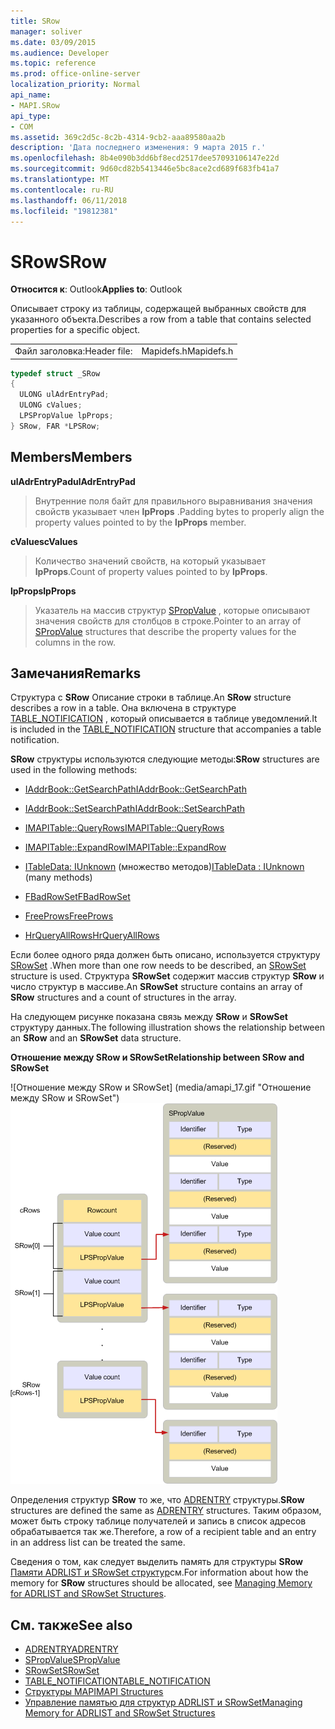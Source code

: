 ```yaml
---
title: SRow
manager: soliver
ms.date: 03/09/2015
ms.audience: Developer
ms.topic: reference
ms.prod: office-online-server
localization_priority: Normal
api_name:
- MAPI.SRow
api_type:
- COM
ms.assetid: 369c2d5c-8c2b-4314-9cb2-aaa89580aa2b
description: 'Дата последнего изменения: 9 марта 2015 г.'
ms.openlocfilehash: 8b4e090b3dd6bf8ecd2517dee57093106147e22d
ms.sourcegitcommit: 9d60cd82b5413446e5bc8ace2cd689f683fb41a7
ms.translationtype: MT
ms.contentlocale: ru-RU
ms.lasthandoff: 06/11/2018
ms.locfileid: "19812381"
---
```

# <a name="srow"></a><span data-ttu-id="86303-103">SRow</span><span class="sxs-lookup"><span data-stu-id="86303-103">SRow</span></span>

<span data-ttu-id="86303-104">**Относится к**: Outlook</span><span class="sxs-lookup"><span data-stu-id="86303-104">**Applies to**: Outlook</span></span> 
  
<span data-ttu-id="86303-105">Описывает строку из таблицы, содержащей выбранных свойств для указанного объекта.</span><span class="sxs-lookup"><span data-stu-id="86303-105">Describes a row from a table that contains selected properties for a specific object.</span></span> 
  
|||
|:-----|:-----|
|<span data-ttu-id="86303-106">Файл заголовка:</span><span class="sxs-lookup"><span data-stu-id="86303-106">Header file:</span></span>  <br/> |<span data-ttu-id="86303-107">Mapidefs.h</span><span class="sxs-lookup"><span data-stu-id="86303-107">Mapidefs.h</span></span>  <br/> |
   
```cpp
typedef struct _SRow
{
  ULONG ulAdrEntryPad;
  ULONG cValues;
  LPSPropValue lpProps;
} SRow, FAR *LPSRow;

```

## <a name="members"></a><span data-ttu-id="86303-108">Members</span><span class="sxs-lookup"><span data-stu-id="86303-108">Members</span></span>

<span data-ttu-id="86303-109">**ulAdrEntryPad**</span><span class="sxs-lookup"><span data-stu-id="86303-109">**ulAdrEntryPad**</span></span>
  
> <span data-ttu-id="86303-110">Внутренние поля байт для правильного выравнивания значения свойств указывает член **lpProps** .</span><span class="sxs-lookup"><span data-stu-id="86303-110">Padding bytes to properly align the property values pointed to by the **lpProps** member.</span></span> 
    
<span data-ttu-id="86303-111">**cValues**</span><span class="sxs-lookup"><span data-stu-id="86303-111">**cValues**</span></span>
  
> <span data-ttu-id="86303-112">Количество значений свойств, на который указывает **lpProps**.</span><span class="sxs-lookup"><span data-stu-id="86303-112">Count of property values pointed to by **lpProps**.</span></span> 
    
<span data-ttu-id="86303-113">**lpProps**</span><span class="sxs-lookup"><span data-stu-id="86303-113">**lpProps**</span></span>
  
> <span data-ttu-id="86303-114">Указатель на массив структур [SPropValue](spropvalue.md) , которые описывают значения свойств для столбцов в строке.</span><span class="sxs-lookup"><span data-stu-id="86303-114">Pointer to an array of [SPropValue](spropvalue.md) structures that describe the property values for the columns in the row.</span></span> 
    
## <a name="remarks"></a><span data-ttu-id="86303-115">Замечания</span><span class="sxs-lookup"><span data-stu-id="86303-115">Remarks</span></span>

<span data-ttu-id="86303-116">Структура с **SRow** Описание строки в таблице.</span><span class="sxs-lookup"><span data-stu-id="86303-116">An **SRow** structure describes a row in a table.</span></span> <span data-ttu-id="86303-117">Она включена в структуре [TABLE_NOTIFICATION](table_notification.md) , который описывается в таблице уведомлений.</span><span class="sxs-lookup"><span data-stu-id="86303-117">It is included in the [TABLE_NOTIFICATION](table_notification.md) structure that accompanies a table notification.</span></span> 
  
<span data-ttu-id="86303-118">**SRow** структуры используются следующие методы:</span><span class="sxs-lookup"><span data-stu-id="86303-118">**SRow** structures are used in the following methods:</span></span> 
  
- [<span data-ttu-id="86303-119">IAddrBook::GetSearchPath</span><span class="sxs-lookup"><span data-stu-id="86303-119">IAddrBook::GetSearchPath</span></span>](iaddrbook-getsearchpath.md)
    
- [<span data-ttu-id="86303-120">IAddrBook::SetSearchPath</span><span class="sxs-lookup"><span data-stu-id="86303-120">IAddrBook::SetSearchPath</span></span>](iaddrbook-setsearchpath.md)
    
- [<span data-ttu-id="86303-121">IMAPITable::QueryRows</span><span class="sxs-lookup"><span data-stu-id="86303-121">IMAPITable::QueryRows</span></span>](imapitable-queryrows.md)
    
- [<span data-ttu-id="86303-122">IMAPITable::ExpandRow</span><span class="sxs-lookup"><span data-stu-id="86303-122">IMAPITable::ExpandRow</span></span>](imapitable-expandrow.md)
    
- <span data-ttu-id="86303-123">[ITableData: IUnknown](itabledataiunknown.md) (множество методов)</span><span class="sxs-lookup"><span data-stu-id="86303-123">[ITableData : IUnknown](itabledataiunknown.md) (many methods)</span></span> 
    
- [<span data-ttu-id="86303-124">FBadRowSet</span><span class="sxs-lookup"><span data-stu-id="86303-124">FBadRowSet</span></span>](fbadrowset.md)
    
- [<span data-ttu-id="86303-125">FreeProws</span><span class="sxs-lookup"><span data-stu-id="86303-125">FreeProws</span></span>](freeprows.md)
    
- [<span data-ttu-id="86303-126">HrQueryAllRows</span><span class="sxs-lookup"><span data-stu-id="86303-126">HrQueryAllRows</span></span>](hrqueryallrows.md)
    
<span data-ttu-id="86303-127">Если более одного ряда должен быть описано, используется структуру [SRowSet](srowset.md) .</span><span class="sxs-lookup"><span data-stu-id="86303-127">When more than one row needs to be described, an [SRowSet](srowset.md) structure is used.</span></span> <span data-ttu-id="86303-128">Структура **SRowSet** содержит массив структур **SRow** и число структур в массиве.</span><span class="sxs-lookup"><span data-stu-id="86303-128">An **SRowSet** structure contains an array of **SRow** structures and a count of structures in the array.</span></span> 
  
<span data-ttu-id="86303-129">На следующем рисунке показана связь между **SRow** и **SRowSet** структуру данных.</span><span class="sxs-lookup"><span data-stu-id="86303-129">The following illustration shows the relationship between an **SRow** and an **SRowSet** data structure.</span></span> 
  
<span data-ttu-id="86303-130">**Отношение между SRow и SRowSet**</span><span class="sxs-lookup"><span data-stu-id="86303-130">**Relationship between SRow and SRowSet**</span></span>
  
<span data-ttu-id="86303-131">![Отношение между SRow и SRowSet] (media/amapi_17.gif "Отношение между SRow и SRowSet")</span><span class="sxs-lookup"><span data-stu-id="86303-131">![Relationship between SRow and SRowSet](media/amapi_17.gif "Relationship between SRow and SRowSet")</span></span>
  
<span data-ttu-id="86303-132">Определения структур **SRow** то же, что [ADRENTRY](adrentry.md) структуры.</span><span class="sxs-lookup"><span data-stu-id="86303-132">**SRow** structures are defined the same as [ADRENTRY](adrentry.md) structures.</span></span> <span data-ttu-id="86303-133">Таким образом, может быть строку таблице получателей и запись в список адресов обрабатывается так же.</span><span class="sxs-lookup"><span data-stu-id="86303-133">Therefore, a row of a recipient table and an entry in an address list can be treated the same.</span></span> 
  
<span data-ttu-id="86303-134">Сведения о том, как следует выделить память для структуры **SRow** [Памяти ADRLIST и SRowSet структур](managing-memory-for-adrlist-and-srowset-structures.md)см.</span><span class="sxs-lookup"><span data-stu-id="86303-134">For information about how the memory for **SRow** structures should be allocated, see [Managing Memory for ADRLIST and SRowSet Structures](managing-memory-for-adrlist-and-srowset-structures.md).</span></span>
  
## <a name="see-also"></a><span data-ttu-id="86303-135">См. также</span><span class="sxs-lookup"><span data-stu-id="86303-135">See also</span></span>

- [<span data-ttu-id="86303-136">ADRENTRY</span><span class="sxs-lookup"><span data-stu-id="86303-136">ADRENTRY</span></span>](adrentry.md)
- [<span data-ttu-id="86303-137">SPropValue</span><span class="sxs-lookup"><span data-stu-id="86303-137">SPropValue</span></span>](spropvalue.md)
- [<span data-ttu-id="86303-138">SRowSet</span><span class="sxs-lookup"><span data-stu-id="86303-138">SRowSet</span></span>](srowset.md)
- [<span data-ttu-id="86303-139">TABLE_NOTIFICATION</span><span class="sxs-lookup"><span data-stu-id="86303-139">TABLE_NOTIFICATION</span></span>](table_notification.md)
- [<span data-ttu-id="86303-140">Структуры MAPI</span><span class="sxs-lookup"><span data-stu-id="86303-140">MAPI Structures</span></span>](mapi-structures.md)
- [<span data-ttu-id="86303-141">Управление памятью для структур ADRLIST и SRowSet</span><span class="sxs-lookup"><span data-stu-id="86303-141">Managing Memory for ADRLIST and SRowSet Structures</span></span>](managing-memory-for-adrlist-and-srowset-structures.md)

